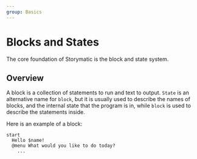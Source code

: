 ```yaml
---
group: Basics
---
```


# Blocks and States
The core foundation of Storymatic is the block and state system.

## Overview
A block is a collection of statements to run and text to output. `State` is an alternative name for `block`, but it is usually used to describe the names of blocks, and the internal state that the program is in, while `block` is used to describe the statements inside.

Here is an example of a block:
``` storymatic
start
  Hello $name!
  @menu What would you like to do today?
    ...
```


